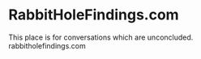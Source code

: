 # RabbitHoleFindings.com

This place is for conversations which are unconcluded.
rabbitholefindings.com
